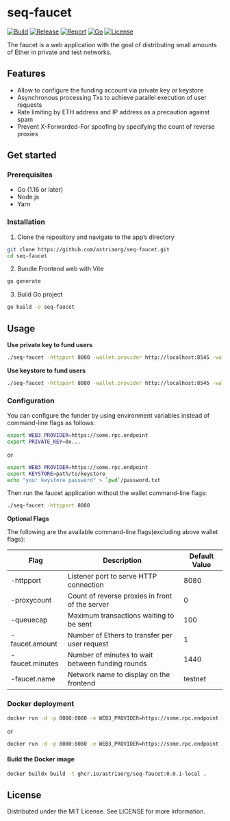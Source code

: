 # seq-faucet

[![Build](https://img.shields.io/github/actions/workflow/status/astriaorg/seq-faucet/build.yml?branch=main)](https://github.com/astriaorg/seq-faucet/actions/workflows/build.yml)
[![Release](https://img.shields.io/github/v/release/astriaorg/seq-faucet)](https://github.com/astriaorg/seq-faucet/releases)
[![Report](https://goreportcard.com/badge/github.com/astriaorg/seq-faucet)](https://goreportcard.com/report/github.com/astriaorg/seq-faucet)
[![Go](https://img.shields.io/github/go-mod/go-version/astriaorg/seq-faucet)](https://go.dev/)
[![License](https://img.shields.io/github/license/astriaorg/seq-faucet)](https://github.com/astriaorg/seq-faucet/blob/main/LICENSE)

The faucet is a web application with the goal of distributing small amounts of Ether in private and test networks.

## Features

* Allow to configure the funding account via private key or keystore
* Asynchronous processing Txs to achieve parallel execution of user requests
* Rate limiting by ETH address and IP address as a precaution against spam
* Prevent X-Forwarded-For spoofing by specifying the count of reverse proxies

## Get started

### Prerequisites

* Go (1.16 or later)
* Node.js
* Yarn

### Installation

1. Clone the repository and navigate to the app’s directory
```bash
git clone https://github.com/astriaorg/seq-faucet.git
cd seq-faucet
```

2. Bundle Frontend web with Vite
```bash
go generate
```

3. Build Go project
```bash
go build -o seq-faucet
```

## Usage

**Use private key to fund users**

```bash
./seq-faucet -httpport 8080 -wallet.provider http://localhost:8545 -wallet.privkey privkey
```

**Use keystore to fund users**

```bash
./seq-faucet -httpport 8080 -wallet.provider http://localhost:8545 -wallet.keyjson keystore -wallet.keypass password.txt
```

### Configuration

You can configure the funder by using environment variables instead of command-line flags as follows:
```bash
export WEB3_PROVIDER=https://some.rpc.endpoint
export PRIVATE_KEY=0x...
```

or

```bash
export WEB3_PROVIDER=https://some.rpc.endpoint
export KEYSTORE=path/to/keystore
echo "your keystore password" > `pwd`/password.txt
```

Then run the faucet application without the wallet command-line flags:
```bash
./seq-faucet -httpport 8080
```

**Optional Flags**

The following are the available command-line flags(excluding above wallet flags):

| Flag            | Description                                      | Default Value  |
|-----------------|--------------------------------------------------|----------------|
| -httpport       | Listener port to serve HTTP connection           | 8080           |
| -proxycount     | Count of reverse proxies in front of the server  | 0              |
| -queuecap       | Maximum transactions waiting to be sent          | 100            |
| -faucet.amount  | Number of Ethers to transfer per user request    | 1              |
| -faucet.minutes | Number of minutes to wait between funding rounds | 1440           |
| -faucet.name    | Network name to display on the frontend          | testnet        |

### Docker deployment

```bash
docker run -d -p 8080:8080 -e WEB3_PROVIDER=https://some.rpc.endpoint -e PRIVATE_KEY=0x... astriaorg/seq-faucet:1.1.0
```

or

```bash
docker run -d -p 8080:8080 -e WEB3_PROVIDER=https://some.rpc.endpoint -e KEYSTORE=path/to/keystore -v `pwd`/keystore:/app/keystore -v `pwd`/password.txt:/app/password.txt astriaorg/seq-faucet:1.1.0
```

#### Build the Docker image

```bash
docker buildx build -t ghcr.io/astriaorg/seq-faucet:0.0.1-local .
```

## License

Distributed under the MIT License. See LICENSE for more information.
